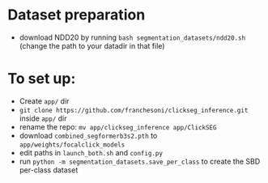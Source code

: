 # Dataset preparation 
- download NDD20 by running `bash segmentation_datasets/ndd20.sh` (change the path to your datadir in that file)


# To set up:
- Create `app/` dir
- `git clone https://github.com/franchesoni/clickseg_inference.git` inside `app/` dir
- rename the repo: `mv app/clickseg_inference app/ClickSEG`
- download `combined_segformerb3s2.pth` to `app/weights/focalclick_models`
- edit paths in `launch_both.sh` and `config.py`
- run `python -m segmentation_datasets.save_per_class` to create the SBD per-class dataset
